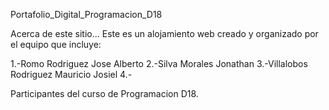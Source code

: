 Portafolio_Digital_Programacion_D18

Acerca de este sitio...
Este es un alojamiento web creado y organizado por el equipo que incluye:

1.-Romo Rodriguez Jose Alberto
2.-Silva Morales Jonathan
3.-Villalobos Rodriguez Mauricio Josiel
4.-

Participantes del curso de Programacion D18.
